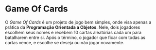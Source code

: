 # Game Of Cards

O *Game Of Cards* é um projeto de jogo bem simples, onde visa apenas a prática da **Programação Orientada a Objetos**.
Nele, dois jogadores escolhem seus nomes e recebem 10 cartas aleatórias cada um para batalharem entre si.
Após o término, o jogador que ficar com todas as cartas vence, e escolhe se deseja ou não jogar novamente.
